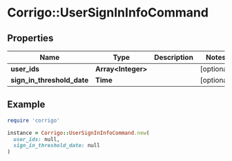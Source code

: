 # Corrigo::UserSignInInfoCommand

## Properties

| Name | Type | Description | Notes |
| ---- | ---- | ----------- | ----- |
| **user_ids** | **Array&lt;Integer&gt;** |  | [optional] |
| **sign_in_threshold_date** | **Time** |  | [optional] |

## Example

```ruby
require 'corrigo'

instance = Corrigo::UserSignInInfoCommand.new(
  user_ids: null,
  sign_in_threshold_date: null
)
```

